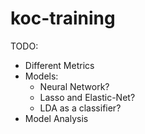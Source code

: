 # koc-training
TODO:
- Different Metrics
- Models:
  - Neural Network?
  - Lasso and Elastic-Net?
  - LDA as a classifier?
- Model Analysis
